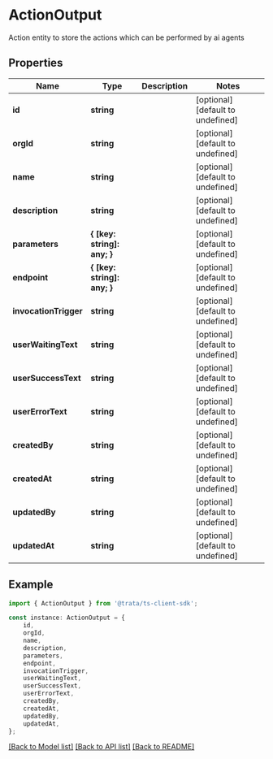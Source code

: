 # ActionOutput

Action entity to store the actions which can be performed by ai agents

## Properties

Name | Type | Description | Notes
------------ | ------------- | ------------- | -------------
**id** | **string** |  | [optional] [default to undefined]
**orgId** | **string** |  | [optional] [default to undefined]
**name** | **string** |  | [optional] [default to undefined]
**description** | **string** |  | [optional] [default to undefined]
**parameters** | **{ [key: string]: any; }** |  | [optional] [default to undefined]
**endpoint** | **{ [key: string]: any; }** |  | [optional] [default to undefined]
**invocationTrigger** | **string** |  | [optional] [default to undefined]
**userWaitingText** | **string** |  | [optional] [default to undefined]
**userSuccessText** | **string** |  | [optional] [default to undefined]
**userErrorText** | **string** |  | [optional] [default to undefined]
**createdBy** | **string** |  | [optional] [default to undefined]
**createdAt** | **string** |  | [optional] [default to undefined]
**updatedBy** | **string** |  | [optional] [default to undefined]
**updatedAt** | **string** |  | [optional] [default to undefined]

## Example

```typescript
import { ActionOutput } from '@trata/ts-client-sdk';

const instance: ActionOutput = {
    id,
    orgId,
    name,
    description,
    parameters,
    endpoint,
    invocationTrigger,
    userWaitingText,
    userSuccessText,
    userErrorText,
    createdBy,
    createdAt,
    updatedBy,
    updatedAt,
};
```

[[Back to Model list]](../README.md#documentation-for-models) [[Back to API list]](../README.md#documentation-for-api-endpoints) [[Back to README]](../README.md)
